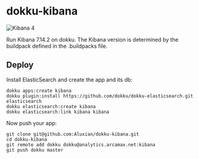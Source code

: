 # dokku-kibana

![Kibana 4](kibana.png)

Run Kibana 7.14.2 on dokku. The Kibana version is determined by the buildpack defined in the .buildpacks file.

## Deploy

Install ElasticSearch and create the app and its db:

```
dokku apps:create kibana
dokku plugin:install https://github.com/dokku/dokku-elasticsearch.git elasticsearch
dokku elasticsearch:create kibana
dokku elasticsearch:link kibana kibana
```

Now push your app:

```
git clone git@github.com:Aluxian/dokku-kibana.git
cd dokku-kibana
git remote add dokku dokku@analytics.arcamax.net:kibana
git push dokku master
```
